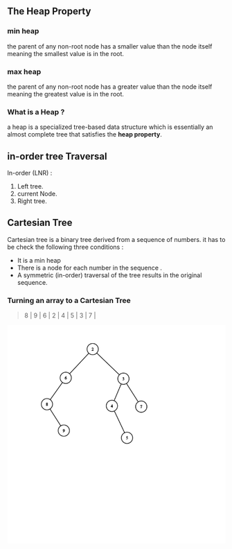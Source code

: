 
## The Heap Property 

### min heap 
the parent of any non-root node has a smaller value than the node itself meaning the smallest value is in the root.  

### max heap
the parent of any non-root node has a greater value than the node itself meaning the greatest value is in the root.

### What is a Heap ? 
a heap is a specialized tree-based data structure which is essentially an almost complete tree that satisfies the **heap property**.

## in-order tree Traversal

In-order (LNR) : 
1. Left tree.
2. current Node.
3. Right tree.


## Cartesian Tree 

Cartesian tree is a binary tree derived from a sequence of numbers. 
it has to be check the following three conditions : 
- It is a min heap 
- There is a node for each number in the sequence . 
- A symmetric (in-order) traversal of the tree results in the original sequence.


### Turning an array to a Cartesian Tree  

> 8 | 9 | 6 | 2 | 4 | 5 | 3 | 7 | 

![Cartesian Tree](https://github.com/kiiboyane/Advanced-data-structures/blob/master/RMQ/min_heap.png) 
